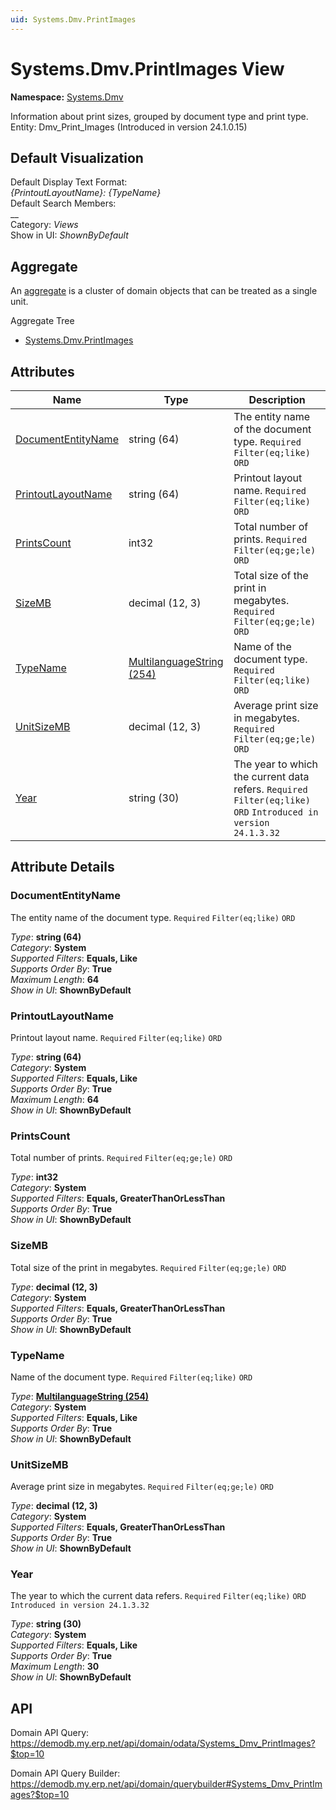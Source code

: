```yaml
---
uid: Systems.Dmv.PrintImages
---
```

# Systems.Dmv.PrintImages View

**Namespace:** [Systems.Dmv](Systems.Dmv.md)  

Information about print sizes, grouped by document type and print type. Entity: Dmv_Print_Images (Introduced in version 24.1.0.15)

## Default Visualization
Default Display Text Format:  
_{PrintoutLayoutName}: {TypeName}_  
Default Search Members:  
__  
Category:  _Views_  
Show in UI:  _ShownByDefault_  

## Aggregate
An [aggregate](https://docs.erp.net/tech/advanced/concepts/aggregates.html) is a cluster of domain objects that can be treated as a single unit.  

Aggregate Tree  
* [Systems.Dmv.PrintImages](Systems.Dmv.PrintImages.md)  

## Attributes

| Name | Type | Description |
| ---- | ---- | --- |
| [DocumentEntityName](Systems.Dmv.PrintImages.md#documententityname) | string (64) | The entity name of the document type. `Required` `Filter(eq;like)` `ORD` 
| [PrintoutLayoutName](Systems.Dmv.PrintImages.md#printoutlayoutname) | string (64) | Printout layout name. `Required` `Filter(eq;like)` `ORD` 
| [PrintsCount](Systems.Dmv.PrintImages.md#printscount) | int32 | Total number of prints. `Required` `Filter(eq;ge;le)` `ORD` 
| [SizeMB](Systems.Dmv.PrintImages.md#sizemb) | decimal (12, 3) | Total size of the print in megabytes. `Required` `Filter(eq;ge;le)` `ORD` 
| [TypeName](Systems.Dmv.PrintImages.md#typename) | [MultilanguageString (254)](../data-types.md#multilanguagestring) | Name of the document type. `Required` `Filter(eq;like)` `ORD` 
| [UnitSizeMB](Systems.Dmv.PrintImages.md#unitsizemb) | decimal (12, 3) | Average print size in megabytes. `Required` `Filter(eq;ge;le)` `ORD` 
| [Year](Systems.Dmv.PrintImages.md#year) | string (30) | The year to which the current data refers. `Required` `Filter(eq;like)` `ORD` `Introduced in version 24.1.3.32` 


## Attribute Details

### DocumentEntityName

The entity name of the document type. `Required` `Filter(eq;like)` `ORD`

_Type_: **string (64)**  
_Category_: **System**  
_Supported Filters_: **Equals, Like**  
_Supports Order By_: **True**  
_Maximum Length_: **64**  
_Show in UI_: **ShownByDefault**  

### PrintoutLayoutName

Printout layout name. `Required` `Filter(eq;like)` `ORD`

_Type_: **string (64)**  
_Category_: **System**  
_Supported Filters_: **Equals, Like**  
_Supports Order By_: **True**  
_Maximum Length_: **64**  
_Show in UI_: **ShownByDefault**  

### PrintsCount

Total number of prints. `Required` `Filter(eq;ge;le)` `ORD`

_Type_: **int32**  
_Category_: **System**  
_Supported Filters_: **Equals, GreaterThanOrLessThan**  
_Supports Order By_: **True**  
_Show in UI_: **ShownByDefault**  

### SizeMB

Total size of the print in megabytes. `Required` `Filter(eq;ge;le)` `ORD`

_Type_: **decimal (12, 3)**  
_Category_: **System**  
_Supported Filters_: **Equals, GreaterThanOrLessThan**  
_Supports Order By_: **True**  
_Show in UI_: **ShownByDefault**  

### TypeName

Name of the document type. `Required` `Filter(eq;like)` `ORD`

_Type_: **[MultilanguageString (254)](../data-types.md#multilanguagestring)**  
_Category_: **System**  
_Supported Filters_: **Equals, Like**  
_Supports Order By_: **True**  
_Show in UI_: **ShownByDefault**  

### UnitSizeMB

Average print size in megabytes. `Required` `Filter(eq;ge;le)` `ORD`

_Type_: **decimal (12, 3)**  
_Category_: **System**  
_Supported Filters_: **Equals, GreaterThanOrLessThan**  
_Supports Order By_: **True**  
_Show in UI_: **ShownByDefault**  

### Year

The year to which the current data refers. `Required` `Filter(eq;like)` `ORD` `Introduced in version 24.1.3.32`

_Type_: **string (30)**  
_Category_: **System**  
_Supported Filters_: **Equals, Like**  
_Supports Order By_: **True**  
_Maximum Length_: **30**  
_Show in UI_: **ShownByDefault**  


## API

Domain API Query:
<https://demodb.my.erp.net/api/domain/odata/Systems_Dmv_PrintImages?$top=10>

Domain API Query Builder:
<https://demodb.my.erp.net/api/domain/querybuilder#Systems_Dmv_PrintImages?$top=10>

